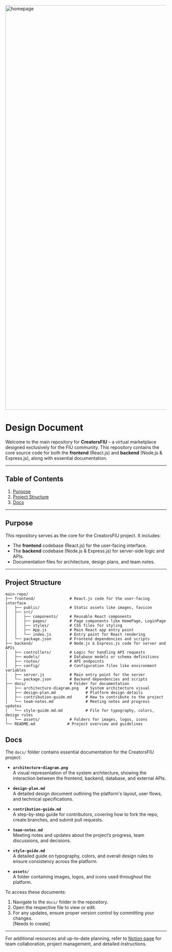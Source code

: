
<img width="1265" alt="homepage" src="https://github.com/user-attachments/assets/57f239dd-301f-4346-9fcb-d00a614b2456" />

# **Design Document**

Welcome to the main repository for **CreatorsFIU** – a virtual marketplace designed exclusively for the FIU community. This repository contains the core source code for both the **frontend** (React.js) and **backend** (Node.js & Express.js), along with essential documentation.

---

## **Table of Contents**
1. [Purpose](#purpose)
2. [Project Structure](#project-structure)
3. [Docs](#docs)


---

## **Purpose**
This repository serves as the core for the CreatorsFIU project. It includes:
- The **frontend** codebase (React.js) for the user-facing interface.
- The **backend** codebase (Node.js & Express.js) for server-side logic and APIs.
- Documentation files for architecture, design plans, and team notes.

---

## **Project Structure**

```plaintext
main-repo/
├── frontend/               # React.js code for the user-facing interface
│   ├── public/             # Static assets like images, favicon
│   ├── src/
│   │   ├── components/     # Reusable React components
│   │   ├── pages/          # Page components like HomePage, LoginPage
│   │   ├── styles/         # CSS files for styling
│   │   ├── App.js          # Main React app entry point
│   │   └── index.js        # Entry point for React rendering
│   └── package.json        # Frontend dependencies and scripts
├── backend/                # Node.js & Express.js code for server and APIs
│   ├── controllers/        # Logic for handling API requests
│   ├── models/             # Database models or schema definitions
│   ├── routes/             # API endpoints
│   ├── config/             # Configuration files like environment variables
│   ├── server.js           # Main entry point for the server
│   └── package.json        # Backend dependencies and scripts
├── docs/                   # Folder for documentation
│   ├── architecture-diagram.png   # System architecture visual
│   ├── design-plan.md             # Platform design details
│   ├── contribution-guide.md      # How to contribute to the project
│   └── team-notes.md              # Meeting notes and progress updates
│   └── style-guide.md.md          # File for typography, colors, design rules
│   └── assets/             # Folders for images, logos, icons
└── README.md              # Project overview and guidelines

```
## **Docs**

The `docs/` folder contains essential documentation for the CreatorsFIU project:

- **`architecture-diagram.png`**  
  A visual representation of the system architecture, showing the interaction between the frontend, backend, database, and external APIs.

- **`design-plan.md`**  
  A detailed design document outlining the platform's layout, user flows, and technical specifications.

- **`contribution-guide.md`**  
  A step-by-step guide for contributors, covering how to fork the repo, create branches, and submit pull requests.

- **`team-notes.md`**  
  Meeting notes and updates about the project’s progress, team discussions, and decisions.

- **`style-guide.md`**  
  A detailed guide on typography, colors, and overall design rules to ensure consistency across the platform.

- **`assets/`**  
  A folder containing images, logos, and icons used throughout the platform.

To access these documents:
1. Navigate to the `docs/` folder in the repository.
2. Open the respective file to view or edit.
3. For any updates, ensure proper version control by committing your changes.<br>
[Needs to create]

---

For additional resources and up-to-date planning, refer to [Notion page](https://www.notion.so/initBuild-Web-Dev-187d075b7d718072bd49cf3aa65f65a2) for team collaboration, project management, and detailed instructions.

